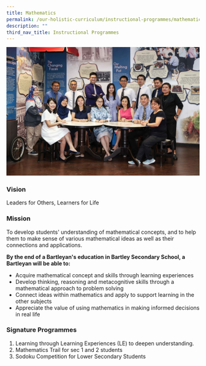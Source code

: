 ```yaml
---
title: Mathematics
permalink: /our-holistic-curriculum/instructional-programmes/mathematics/
description: ""
third_nav_title: Instructional Programmes
---
```

![](/images/MATHEMATICS-Formal.jpg)

### Vision
Leaders for Others, Learners for Life

### Mission
To develop students' understanding of mathematical concepts, and to help them to make sense of various mathematical ideas as well as their connections and applications.

**By the end of a Bartleyan's education in Bartley Secondary School, a Bartleyan will be able to:**

* Acquire mathematical concept and skills through learning experiences
* Develop thinking, reasoning and metacognitive skills through a mathematical approach to problem solving
* Connect ideas within mathematics and apply to support learning in the other subjects
* Appreciate the value of using mathematics in making informed decisions in real life

### Signature Programmes
1. Learning through Learning Experiences (LE) to deepen understanding.
2. Mathematics Trail for sec 1 and 2 students
3. Sodoku Competition for Lower Secondary Students